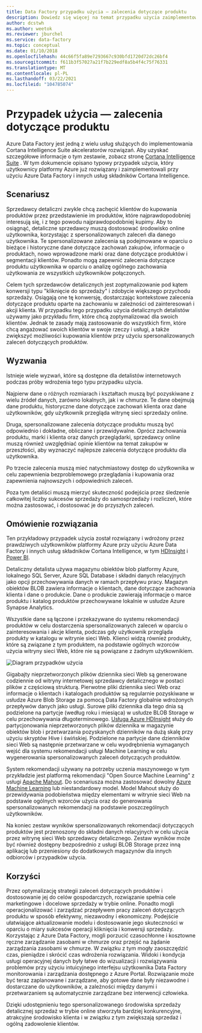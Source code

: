 ```yaml
---
title: Data Factory przypadku użycia — zalecenia dotyczące produktu
description: Dowiedz się więcej na temat przypadku użycia zaimplementowanego przy użyciu Azure Data Factory wraz z innymi usługami.
author: dcstwh
ms.author: weetok
ms.reviewer: jburchel
ms.service: data-factory
ms.topic: conceptual
ms.date: 01/10/2018
ms.openlocfilehash: 44c66f5fa89e7293667c930bfd1720d72dc26bf4
ms.sourcegitcommit: f611b3f57027a21f7b229edf8a5b4f4c75f76331
ms.translationtype: MT
ms.contentlocale: pl-PL
ms.lasthandoff: 03/22/2021
ms.locfileid: "104785074"
---
```

# <a name="use-case---product-recommendations"></a>Przypadek użycia — zalecenia dotyczące produktu
Azure Data Factory jest jedną z wielu usług służących do implementowania Cortana Intelligence Suite akceleratorów rozwiązań.  Aby uzyskać szczegółowe informacje o tym zestawie, zobacz stronę [Cortana Intelligence Suite](https://www.microsoft.com/cortanaanalytics) . W tym dokumencie opisano typowy przypadek użycia, który użytkownicy platformy Azure już rozwiązany i zaimplementowali przy użyciu Azure Data Factory i innych usług składników Cortana Intelligence.

## <a name="scenario"></a>Scenariusz
Sprzedawcy detaliczni zwykle chcą zachęcić klientów do kupowania produktów przez przedstawienie im produktów, które najprawdopodobniej interesują się, i z tego powodu najprawdopodobniej kupimy. Aby to osiągnąć, detaliczne sprzedawcy muszą dostosować środowisko online użytkownika, korzystając z spersonalizowanych zaleceń dla danego użytkownika. Te spersonalizowane zalecenia są podejmowane w oparciu o bieżące i historyczne dane dotyczące zachowań zakupów, informacje o produktach, nowo wprowadzone marki oraz dane dotyczące produktów i segmentacji klientów.  Ponadto mogą zapewnić zalecenia dotyczące produktu użytkownika w oparciu o analizę ogólnego zachowania użytkowania ze wszystkich użytkowników połączonych.

Celem tych sprzedawców detalicznych jest zoptymalizowanie pod kątem konwersji typu "kliknięcie do sprzedaży" i zdobycie większego przychodu sprzedaży.  Osiągają one tę konwersję, dostarczając kontekstowe zalecenia dotyczące produktu oparte na zachowaniu w zależności od zainteresowań i akcji klienta. W przypadku tego przypadku użycia detalicznych detalistów używamy jako przykładu firm, które chcą zoptymalizować dla swoich klientów. Jednak te zasady mają zastosowanie do wszystkich firm, które chcą angażować swoich klientów w swoje rzeczy i usługi, a także zwiększyć możliwości kupowania klientów przy użyciu spersonalizowanych zaleceń dotyczących produktów.

## <a name="challenges"></a>Wyzwania
Istnieje wiele wyzwań, które są dostępne dla detalistów internetowych podczas próby wdrożenia tego typu przypadku użycia. 

Najpierw dane o różnych rozmiarach i kształtach muszą być pozyskiwane z wielu źródeł danych, zarówno lokalnych, jak i w chmurze. Te dane obejmują dane produktu, historyczne dane dotyczące zachowań klienta oraz dane użytkowników, gdy użytkownik przegląda witrynę sieci sprzedaży online. 

Druga, spersonalizowane zalecenia dotyczące produktu muszą być odpowiednio i dokładne, obliczane i przewidywalne. Oprócz zachowania produktu, marki i klienta oraz danych przeglądarki, sprzedawcy online muszą również uwzględniać opinie klientów na temat zakupów w przeszłości, aby wyznaczyć najlepsze zalecenia dotyczące produktu dla użytkownika. 

Po trzecie zalecenia muszą mieć natychmiastowy dostęp do użytkownika w celu zapewnienia bezproblemowego przeglądania i kupowania oraz zapewnienia najnowszych i odpowiednich zaleceń. 

Poza tym detaliści muszą mierzyć skuteczność podejścia przez śledzenie całkowitej liczby sukcesów sprzedaży do samosprzedaży i rozliczeń, które można zastosować, i dostosować je do przyszłych zaleceń.

## <a name="solution-overview"></a>Omówienie rozwiązania
Ten przykładowy przypadek użycia został rozwiązany i wdrożony przez prawdziwych użytkowników platformy Azure przy użyciu Azure Data Factory i innych usług składników Cortana Intelligence, w tym [HDInsight](https://azure.microsoft.com/services/hdinsight/) i [Power BI](https://powerbi.microsoft.com/).

Detaliczny detalista używa magazynu obiektów blob platformy Azure, lokalnego SQL Server, Azure SQL Database i składni danych relacyjnych jako opcji przechowywania danych w ramach przepływu pracy.  Magazyn obiektów BLOB zawiera informacje o klientach, dane dotyczące zachowania klienta i dane o produkcie. Dane o produkcie zawierają informacje o marce produktu i katalog produktów przechowywane lokalnie w usłudze Azure Synapse Analytics. 

Wszystkie dane są łączone i przekazywane do systemu rekomendacji produktów w celu dostarczenia spersonalizowanych zaleceń w oparciu o zainteresowania i akcje klienta, podczas gdy użytkownik przegląda produkty w katalogu w witrynie sieci Web. Klienci widzą również produkty, które są związane z tym produktem, na podstawie ogólnych wzorców użycia witryny sieci Web, które nie są powiązane z żadnym użytkownikiem.

![Diagram przypadków użycia](./media/data-factory-product-reco-usecase/diagram-1.png)

Gigabajty nieprzetworzonych plików dziennika sieci Web są generowane codziennie od witryny internetowej sprzedawcy detalicznego w postaci plików z częściową strukturą. Pierwotne pliki dziennika sieci Web oraz informacje o klientach i katalogach produktów są regularnie pozyskiwane w usłudze Azure Blob Storage za pomocą Data Factory globalnie wdrożonych przepływów danych jako usługi. Surowe pliki dziennika dla tego dnia są podzielone na partycje (według roku i miesiąca) w usłudze BLOB Storage w celu przechowywania długoterminowego.  [Usługa Azure HDInsight](https://azure.microsoft.com/services/hdinsight/) służy do partycjonowania nieprzetworzonych plików dziennika w magazynie obiektów blob i przetwarzania pozyskanych dzienników na dużą skalę przy użyciu skryptów Hive i świńskiej. Podzielone na partycje dane dzienników sieci Web są następnie przetwarzane w celu wyodrębnienia wymaganych wejść dla systemu rekomendacji usługi Machine Learning w celu wygenerowania spersonalizowanych zaleceń dotyczących produktów.

System rekomendacji używany na potrzeby uczenia maszynowego w tym przykładzie jest platformą rekomendacji "Open Source Machine Learning" z usługi [Apache Mahout](https://mahout.apache.org/).  Do scenariusza można zastosować dowolny [Azure Machine Learning](https://azure.microsoft.com/services/machine-learning/) lub niestandardowy model.  Model Mahout służy do przewidywania podobieństwa między elementami w witrynie sieci Web na podstawie ogólnych wzorców użycia oraz do generowania spersonalizowanych rekomendacji na podstawie poszczególnych użytkowników.

Na koniec zestaw wyników spersonalizowanych rekomendacji dotyczących produktów jest przenoszony do składni danych relacyjnych w celu użycia przez witrynę sieci Web sprzedawcy detalicznego.  Zestaw wyników może być również dostępny bezpośrednio z usługi BLOB Storage przez inną aplikację lub przeniesiony do dodatkowych magazynów dla innych odbiorców i przypadków użycia.

## <a name="benefits"></a>Korzyści
Przez optymalizację strategii zaleceń dotyczących produktów i dostosowanie jej do celów gospodarczych, rozwiązanie spełnia cele marketingowe i docelowe sprzedaży w trybie online. Ponadto mogli operacjonalizować i zarządzać przepływem pracy zaleceń dotyczących produktu w sposób efektywny, niezawodny i ekonomiczny. Podejście ułatwiające aktualizowanie modelu i dostosowanie jego skuteczności w oparciu o miary sukcesów operacji kliknięcia i konwersji sprzedaży. Korzystając z Azure Data Factory, mogli porzucić czasochłonne i kosztowne ręczne zarządzanie zasobami w chmurze oraz przejść na żądanie zarządzania zasobami w chmurze. W związku z tym mogły zaoszczędzić czas, pieniądze i skrócić czas wdrożenia rozwiązania. Widoki i kondycja usługi operacyjnej danych były łatwe do wizualizacji i rozwiązywania problemów przy użyciu intuicyjnego interfejsu użytkownika Data Factory monitorowania i zarządzania dostępnego z Azure Portal. Rozwiązanie może być teraz zaplanowane i zarządzane, aby gotowe dane były niezawodne i dostarczane do użytkowników, a zależności między danymi i przetwarzaniem są automatycznie zarządzane bez interwencji człowieka.

Dzięki udostępnieniu tego spersonalizowanego środowiska sprzedaży detalicznej sprzedaż w trybie online stworzyła bardziej konkurencyjne, atrakcyjne środowisko klienta i w związku z tym zwiększają sprzedaż i ogólną zadowolenie klientów.

